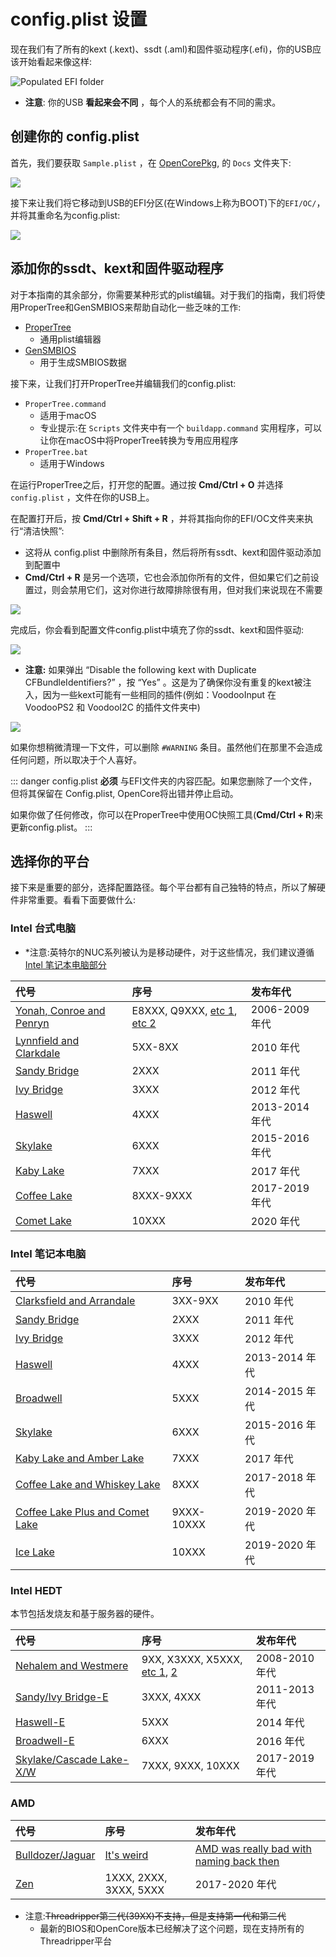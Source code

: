 # config.plist 设置

现在我们有了所有的kext (.kext)、ssdt (.aml)和固件驱动程序(.efi)，你的USB应该开始看起来像这样:

![Populated EFI folder](../images/installer-guide/opencore-efi-md/populated-efi.png)

* **注意**: 你的USB **看起来会不同** ，每个人的系统都会有不同的需求。

## 创建你的 config.plist

首先，我们要获取 `Sample.plist` ，在 [OpenCorePkg](https://github.com/acidanthera/OpenCorePkg/releases), 的 `Docs` 文件夹下:

![](../images/config/config-universal/sample-location.png)

接下来让我们将它移动到USB的EFI分区(在Windows上称为BOOT)下的`EFI/OC/`，并将其重命名为config.plist:

![](../images/config/config-universal/renamed.png)

## 添加你的ssdt、kext和固件驱动程序

对于本指南的其余部分，你需要某种形式的plist编辑。对于我们的指南，我们将使用ProperTree和GenSMBIOS来帮助自动化一些乏味的工作:

* [ProperTree](https://github.com/corpnewt/ProperTree)
  * 通用plist编辑器
* [GenSMBIOS](https://github.com/corpnewt/GenSMBIOS)
  * 用于生成SMBIOS数据

接下来，让我们打开ProperTree并编辑我们的config.plist:

* `ProperTree.command`
  * 适用于macOS
  * 专业提示:在 `Scripts` 文件夹中有一个 `buildapp.command` 实用程序，可以让你在macOS中将ProperTree转换为专用应用程序
* `ProperTree.bat`
  * 适用于Windows

在运行ProperTree之后，打开您的配置。通过按 **Cmd/Ctrl + O** 并选择 `config.plist` ，文件在你的USB上。

在配置打开后，按 **Cmd/Ctrl + Shift + R** ，并将其指向你的EFI/OC文件夹来执行“清洁快照”:

* 这将从 config.plist 中删除所有条目，然后将所有ssdt、kext和固件驱动添加到配置中
* **Cmd/Ctrl + R** 是另一个选项，它也会添加你所有的文件，但如果它们之前设置过，则会禁用它们，这对你进行故障排除很有用，但对我们来说现在不需要

![](../images/config/config-universal/before-snapshot.png)

完成后，你会看到配置文件config.plist中填充了你的ssdt、kext和固件驱动:

![](../images/config/config-universal/after-snapshot.png)

* **注意:** 如果弹出 “Disable the following kext with Duplicate CFBundleIdentifiers?” ，按 “Yes” 。这是为了确保你没有重复的kext被注入，因为一些kext可能有一些相同的插件(例如：VoodooInput 在 VoodooPS2 和 VoodooI2C 的插件文件夹中)

![](../images/config/config-universal/duplicate.png)

如果你想稍微清理一下文件，可以删除 `#WARNING` 条目。虽然他们在那里不会造成任何问题，所以取决于个人喜好。

::: danger
config.plist **必须** 与EFI文件夹的内容匹配。如果您删除了一个文件，但将其保留在 Config.plist, OpenCore将出错并停止启动。

如果你做了任何修改，你可以在ProperTree中使用OC快照工具(**Cmd/Ctrl + R**)来更新config.plist。
:::

## 选择你的平台

接下来是重要的部分，选择配置路径。每个平台都有自己独特的特点，所以了解硬件非常重要。看看下面要做什么:

### Intel 台式电脑

* *注意:英特尔的NUC系列被认为是移动硬件，对于这些情况，我们建议遵循[Intel 笔记本电脑部分](#intel-laptop)

| 代号 | 序号 | 发布年代 |
| :--- | :--- | :--- |
| [Yonah, Conroe and Penryn](../config.plist/penryn.md) | E8XXX, Q9XXX, [etc 1](https://en.wikipedia.org/wiki/Yonah_(microprocessor)), [etc 2](https://en.wikipedia.org/wiki/Penryn_(microarchitecture)) | 2006-2009 年代 |
| [Lynnfield and Clarkdale](../config.plist/clarkdale.md) | 5XX-8XX | 2010 年代 |
| [Sandy Bridge](../config.plist/sandy-bridge.md) | 2XXX | 2011 年代 |
| [Ivy Bridge](../config.plist/ivy-bridge.md) | 3XXX | 2012 年代 |
| [Haswell](../config.plist/haswell.md) | 4XXX | 2013-2014 年代 |
| [Skylake](../config.plist/skylake.md) | 6XXX | 2015-2016 年代 |
| [Kaby Lake](../config.plist/kaby-lake.md) | 7XXX | 2017 年代 |
| [Coffee Lake](../config.plist/coffee-lake.md) | 8XXX-9XXX | 2017-2019 年代 |
| [Comet Lake](../config.plist/comet-lake.md) | 10XXX | 2020 年代 |

### Intel 笔记本电脑

| 代号 | 序号 | 发布年代 |
| :--- | :--- | :--- |
| [Clarksfield and Arrandale](../config-laptop.plist/arrandale.md) | 3XX-9XX | 2010 年代 |
| [Sandy Bridge](../config-laptop.plist/sandy-bridge.md) | 2XXX | 2011 年代 |
| [Ivy Bridge](../config-laptop.plist/ivy-bridge.md) | 3XXX | 2012 年代 |
| [Haswell](../config-laptop.plist/haswell.md) | 4XXX | 2013-2014 年代 |
| [Broadwell](../config-laptop.plist/broadwell.md) | 5XXX | 2014-2015 年代 |
| [Skylake](../config-laptop.plist/skylake.md) | 6XXX | 2015-2016 年代 |
| [Kaby Lake and Amber Lake](../config-laptop.plist/kaby-lake.md) | 7XXX | 2017 年代 |
| [Coffee Lake and Whiskey Lake](../config-laptop.plist/coffee-lake.md) | 8XXX | 2017-2018 年代 |
| [Coffee Lake Plus and Comet Lake](../config-laptop.plist/coffee-lake-plus.md) | 9XXX-10XXX | 2019-2020 年代 |
| [Ice Lake](../config-laptop.plist/icelake.md) | 10XXX | 2019-2020 年代 |

### Intel HEDT

本节包括发烧友和基于服务器的硬件。

| 代号 | 序号 | 发布年代 |
| :--- | :--- | :--- |
| [Nehalem and Westmere](../config-HEDT/nehalem.md) | 9XX, X3XXX, X5XXX, [etc 1](https://en.wikipedia.org/wiki/Nehalem_(microarchitecture)), [2](https://en.wikipedia.org/wiki/Westmere_(microarchitecture)) | 2008-2010 年代 |
| [Sandy/Ivy Bridge-E](../config-HEDT/ivy-bridge-e.md) | 3XXX, 4XXX | 2011-2013 年代 |
| [Haswell-E](../config-HEDT/haswell-e.md) | 5XXX | 2014 年代 |
| [Broadwell-E](../config-HEDT/broadwell-e.md) | 6XXX | 2016 年代 |
| [Skylake/Cascade Lake-X/W](../config-HEDT/skylake-x.md) | 7XXX, 9XXX, 10XXX | 2017-2019 年代 |

### AMD

| 代号 | 序号 | 发布年代 |
| :--- | :--- | :--- |
| [Bulldozer/Jaguar](../AMD/fx.md) | [It's weird](https://en.wikipedia.org/wiki/List_of_AMD_processors#Bulldozer_architecture;_Bulldozer,_Piledriver,_Steamroller,_Excavator_(2011%E2%80%932017)) | [AMD was really bad with naming back then](https://en.wikipedia.org/wiki/List_of_AMD_processors#Bulldozer_architecture;_Bulldozer,_Piledriver,_Steamroller,_Excavator_(2011%E2%80%932017)) |
| [Zen](../AMD/zen.md) | 1XXX, 2XXX, 3XXX, 5XXX | 2017-2020 年代 |

* 注意:~~Threadripper第三代(39XX)不支持，但是支持第一代和第二代~~
  * 最新的BIOS和OpenCore版本已经解决了这个问题，现在支持所有的Threadripper平台
